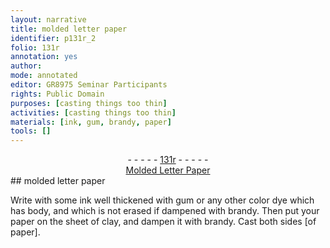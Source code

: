 ```yaml
---
layout: narrative
title: molded letter paper
identifier: p131r_2
folio: 131r
annotation: yes
author:
mode: annotated
editor: GR8975 Seminar Participants
rights: Public Domain
purposes: [casting things too thin]
activities: [casting things too thin]
materials: [ink, gum, brandy, paper]
tools: []
---
```


 <div class="folio" align="center">- - - - - <a href="http://gallica.bnf.fr/ark:/12148/btv1b10500001g/f267.item.r=" target="_blank">131r</a> - - - - - </div> <div class="annotation" align="center"><a href="https://drive.google.com/drive/folders/0BwJi-u8sfkVDfmlUdWdYdlczSW5HVmNVam5pN1kwYXBvTlZuSDBXZUJDZlRLTkVmdk92N0k" target="_blank">Molded Letter Paper</a> </div> 
## molded letter paper

  <span class="activity"></span> 
 Write with some <span class="material">ink</span> well thickened with <span class="material">gum</span> or any other color dye which has body, and which is not erased if dampened with <span class="material">brandy</span>. Then put your <span class="material">paper</span> on the sheet of clay, and dampen it with brandy. Cast both sides [of paper].
 